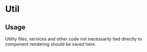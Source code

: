 # Util

## Usage

Utility files, services and other code not necessarily tied directly to component rendering should be saved here.
